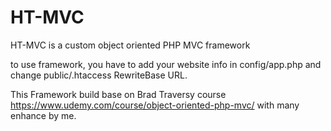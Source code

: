 # HT-MVC
HT-MVC is a custom object oriented PHP MVC framework

to use framework, you have to add your website info in config/app.php
and change public/.htaccess RewriteBase URL.

This Framework build base on Brad Traversy course https://www.udemy.com/course/object-oriented-php-mvc/ with many enhance by me.